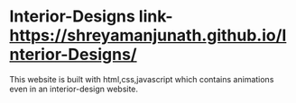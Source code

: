 # Interior-Designs  link-https://shreyamanjunath.github.io/Interior-Designs/

This website is built with html,css,javascript which contains animations even in an interior-design website.
